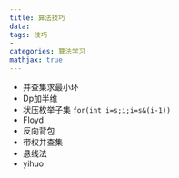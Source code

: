 ```yaml
---
title: 算法技巧
data: 
tags: 技巧
-
categories: 算法学习
mathjax: true
---
```

- 并查集求最小环
- Dp加半维
- 状压枚举子集 `for(int i=s;i;i=s&(i-1))`
- Floyd
- 反向背包
- 带权并查集
- 悬线法
- yihuo
<!--stackedit_data:
eyJoaXN0b3J5IjpbMjQ0OTYzNjg4LC0xODQ4NzIxMDI1LC03OT
c0NzU0MzIsLTk1Njc3MzcwMyw3NzMxNTA3OTgsMjEzMjY2MDY3
OSw3MjAyMTg2OTcsMTIyNzU2MTMwOCwtMjAwNzExMDUzOCwtMj
A3MDA5NzIwMSwtNzIxMDg0MzM3LC0xNTkxNDEzMTAsLTIwMDcx
MTA1MzgsMTU1NjMxOTE4MF19
-->